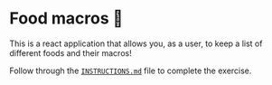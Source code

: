 # Food macros :ramen:

This is a react application that allows you, as a user, to keep a list of
different foods and their macros!

Follow through the [`INSTRUCTIONS.md`](./INSTRUCTIONS.md) file to complete the
exercise.
